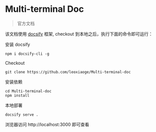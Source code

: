 # Multi-terminal Doc

> 官方文档

该文档使用 [docsify](https://docsify.js.org/#/zh-cn/quickstart) 框架, checkout 到本地之后，执行下面的命令即可运行：

安装 docsify
```shell
npm i docsify-cli -g
```

Checkout 
```shell
git clone https://github.com/leoxiaoge/Multi-terminal-doc
```

安装依赖
```shell
cd Multi-terminal-doc
npm install
```

本地部署
```shell
docsify serve .
```

浏览器访问 http://localhost:3000 即可查看
